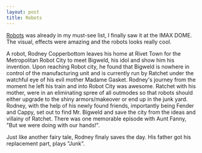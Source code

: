 ```yaml
---
layout: post
title: Robots
---
```


[Robots](https://en.wikipedia.org/wiki/Robots_(2005_film)) was already in my must-see list, I finally saw it at the IMAX DOME. The visual, effects were amazing and the robots looks really cool.

A robot, Rodney Copperbottom leaves his home at Rivet Town for the Metropolitan Robot City to meet Bigweld, his idol and show him his invention. Upon reaching Robot city, he found that Bigweld is nowhere in control of the manufacturing unit and is currently run by Ratchet under the watchful eye of his evil mother Madame Gasket. Rodney's journey from the moment he left his train and into Robot City was awesome. Ratchet with his mother, were in an eliminating spree of all outmodes so that robots should either upgrade to the shiny armors/makeover or end up in the junk yard. Rodney, with the help of his newly found friends, importantly being Fender and Cappy, set out to find Mr. Bigweld and save the city from the ideas and villainy of Ratchet. There was one memorable episode with Aunt Fanny, "But we were doing with our hands!".

Just like another fairy tale, Rodney finaly saves the day. His father got his replacement part, plays "Junk".